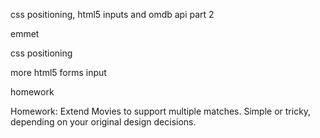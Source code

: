 css positioning, html5 inputs and omdb api part 2

emmet

css positioning

more html5 forms input

homework

Homework: Extend Movies to support multiple matches. Simple or tricky, depending on your original design decisions.